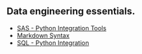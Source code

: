 ## Data engineering essentials.
- [SAS - Python Integration Tools](https://developer.sas.com/guides/python.html)
- [Markdown Syntax](https://www.markdownguide.org/basic-syntax/)
- [SQL - Python Integration](https://docs.microsoft.com/en-us/sql/connect/python/pyodbc/python-sql-driver-pyodbc?view=sql-server-ver15)
